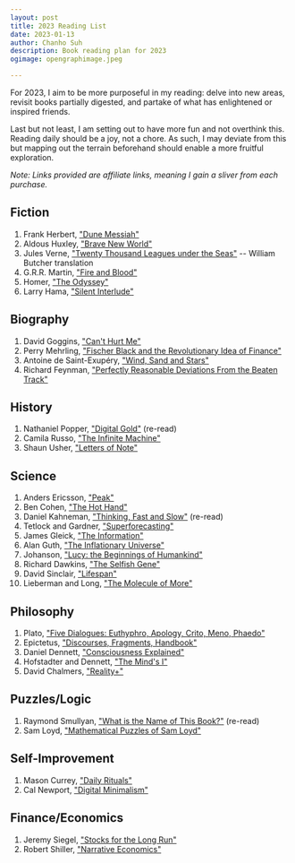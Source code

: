```yaml
---
layout: post
title: 2023 Reading List
date: 2023-01-13
author:	Chanho Suh
description: Book reading plan for 2023
ogimage: opengraphimage.jpeg

---
```


For 2023, I aim to be more purposeful in my reading: delve into new areas, revisit
books partially digested, and partake of what has enlightened or inspired friends.

Last but not least, I am setting out to have more fun and not overthink this.  Reading
daily should be a joy, not a chore.  As such, I may deviate from this but mapping out
the terrain beforehand should enable a more fruitful exploration.

*Note: Links provided are affiliate links, meaning I gain a sliver from each purchase.*

## Fiction

1. Frank Herbert, ["Dune Messiah"](https://amzn.to/3keCJNH)
1. Aldous Huxley, ["Brave New World"](https://amzn.to/3iGBrut)
1. Jules Verne, ["Twenty Thousand Leagues under the Seas"](https://amzn.to/3iGBgPP) -- William Butcher translation
1. G.R.R. Martin, ["Fire and Blood"](https://amzn.to/3ke4XIu)
1. Homer, ["The Odyssey"](https://amzn.to/3k5G9SG)
1. Larry Hama, ["Silent Interlude"](https://amzn.to/3iCQzsI)

## Biography
1. David Goggins, ["Can't Hurt Me"](https://amzn.to/3Zrhc4m)
1. Perry Mehrling, ["Fischer Black and the Revolutionary Idea of Finance"](https://amzn.to/3w8IoYf)
1. Antoine de Saint-Exupéry, ["Wind, Sand and Stars"](https://amzn.to/3WoQ3fX)
1. Richard Feynman, ["Perfectly Reasonable Deviations From the Beaten Track"](https://amzn.to/3ZyL2nF)

## History
1. Nathaniel Popper, ["Digital Gold"](https://amzn.to/3H5QuaA) (re-read)
1. Camila Russo, ["The Infinite Machine"](https://amzn.to/3QLlKP9)
1. Shaun Usher, ["Letters of Note"](https://amzn.to/3Xpbqix)

## Science
1. Anders Ericsson, ["Peak"](https://amzn.to/3we1ufC)
1. Ben Cohen, ["The Hot Hand"](https://amzn.to/3keC4fb)
1. Daniel Kahneman, ["Thinking, Fast and Slow"](https://amzn.to/3w04M5V) (re-read)
1. Tetlock and Gardner, ["Superforecasting"](https://amzn.to/3XdoDuw)
1. James Gleick, ["The Information"](https://amzn.to/3Xbn2oS)
1. Alan Guth, ["The Inflationary Universe"](https://amzn.to/3QFNlRC)
1. Johanson, ["Lucy: the Beginnings of Humankind"](https://amzn.to/3H2k4h3)
1. Richard Dawkins, ["The Selfish Gene"](https://amzn.to/3Zxpp7b)
1. David Sinclair, ["Lifespan"](https://amzn.to/3ZBpTsX)
1. Lieberman and Long, ["The Molecule of More"](https://amzn.to/3ZtvkKB)

## Philosophy
1. Plato, ["Five Dialogues: Euthyphro, Apology, Crito, Meno, Phaedo"](https://amzn.to/3QF4ISM)
1. Epictetus, ["Discourses, Fragments, Handbook"](https://amzn.to/3W4OW4B)
1. Daniel Dennett, ["Consciousness Explained"](https://amzn.to/3kgTM1n)
1. Hofstadter and Dennett, ["The Mind's I"](https://amzn.to/3kcIuLK)
1. David Chalmers, ["Reality+"](https://amzn.to/3iEWflZ)

## Puzzles/Logic
1. Raymond Smullyan, ["What is the Name of This Book?"](https://amzn.to/3ZyWcJ7) (re-read)
1. Sam Loyd, ["Mathematical Puzzles of Sam Loyd"](https://amzn.to/3CL81SJ)

## Self-Improvement
1. Mason Currey, ["Daily Rituals"](https://amzn.to/3H19EOK)
1. Cal Newport, ["Digital Minimalism"](https://amzn.to/3H57bm8)

## Finance/Economics
1. Jeremy Siegel, ["Stocks for the Long Run"](https://amzn.to/3XM7sjN)
1. Robert Shiller, ["Narrative Economics"](https://amzn.to/3CMkd5P)
